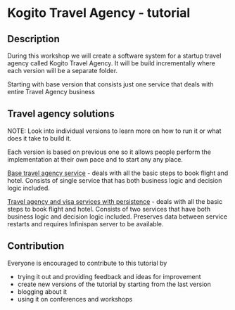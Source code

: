 # Kogito Travel Agency - tutorial

## Description

During this workshop we will create a software system for a startup travel agency called Kogito Travel Agency. It
will be build incrementally where each version will be a separate folder.

Starting with base version that consists just one service that deals with entire Travel Agency business

## Travel agency solutions

NOTE: Look into individual versions to learn more on how to run it or what does it take to build it.

Each version is based on previous one so it allows people perform the implementation at their own pace
and to start any any place.

[Base travel agency service](basic) - deals with all the basic steps to book flight and hotel.
Consists of single service that has both business logic and decision logic included.

[Travel agency and visa services with persistence](extended) - deals with all the basic steps to book flight and hotel.
Consists of two services that have both business logic and decision logic included. Preserves data between service restarts and requires Infinispan server to be available.

## Contribution

Everyone is encouraged to contribute to this tutorial by

- trying it out and providing feedback and ideas for improvement
- create new versions of the tutorial by starting from the last version
- blogging about it
- using it on conferences and workshops
